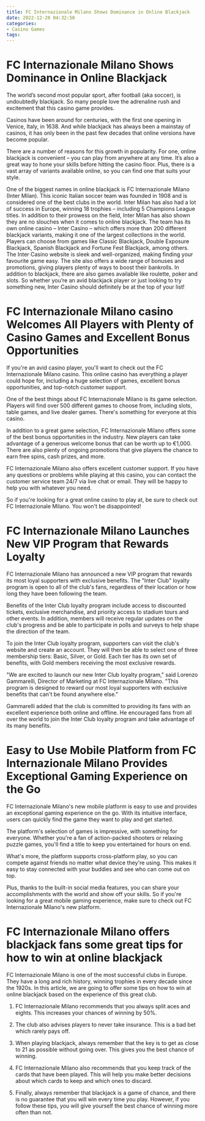 ```yaml
---
title: FC Internazionale Milano Shows Dominance in Online Blackjack
date: 2022-12-20 04:32:50
categories:
- Casino Games
tags:
---
```



#  FC Internazionale Milano Shows Dominance in Online Blackjack

The world’s second most popular sport, after football (aka soccer), is undoubtedly blackjack. So many people love the adrenaline rush and excitement that this casino game provides. 

Casinos have been around for centuries, with the first one opening in Venice, Italy, in 1638. And while blackjack has always been a mainstay of casinos, it has only been in the past few decades that online versions have become popular.

There are a number of reasons for this growth in popularity. For one, online blackjack is convenient – you can play from anywhere at any time. It’s also a great way to hone your skills before hitting the casino floor. Plus, there is a vast array of variants available online, so you can find one that suits your style.

One of the biggest names in online blackjack is FC Internazionale Milano (Inter Milan). This iconic Italian soccer team was founded in 1908 and is considered one of the best clubs in the world. Inter Milan has also had a lot of success in Europe, winning 18 trophies – including 5 Champions League titles.
In addition to their prowess on the field, Inter Milan has also shown they are no slouches when it comes to online blackjack. The team has its own online casino – Inter Casino – which offers more than 200 different blackjack variants, making it one of the largest collections in the world. Players can choose from games like Classic Blackjack, Double Exposure Blackjack, Spanish Blackjack and Fortune Fest Blackjack, among others.
The Inter Casino website is sleek and well-organized, making finding your favourite game easy. The site also offers a wide range of bonuses and promotions, giving players plenty of ways to boost their bankrolls. In addition to blackjack, there are also games available like roulette, poker and slots. So whether you’re an avid blackjack player or just looking to try something new, Inter Casino should definitely be at the top of your list!

#  FC Internazionale Milano casino Welcomes All Players with Plenty of Casino Games and Excellent Bonus Opportunities

If you're an avid casino player, you'll want to check out the FC Internazionale Milano casino. This online casino has everything a player could hope for, including a huge selection of games, excellent bonus opportunities, and top-notch customer support.

One of the best things about FC Internazionale Milano is its game selection. Players will find over 500 different games to choose from, including slots, table games, and live dealer games. There's something for everyone at this casino.

In addition to a great game selection, FC Internazionale Milano offers some of the best bonus opportunities in the industry. New players can take advantage of a generous welcome bonus that can be worth up to €1,000. There are also plenty of ongoing promotions that give players the chance to earn free spins, cash prizes, and more.

FC Internazionale Milano also offers excellent customer support. If you have any questions or problems while playing at this casino, you can contact the customer service team 24/7 via live chat or email. They will be happy to help you with whatever you need.

So if you're looking for a great online casino to play at, be sure to check out FC Internazionale Milano. You won't be disappointed!

#  FC Internazionale Milano Launches New VIP Program that Rewards Loyalty

FC Internazionale Milano has announced a new VIP program that rewards its most loyal supporters with exclusive benefits. The "Inter Club" loyalty program is open to all of the club's fans, regardless of their location or how long they have been following the team.

Benefits of the Inter Club loyalty program include access to discounted tickets, exclusive merchandise, and priority access to stadium tours and other events. In addition, members will receive regular updates on the club's progress and be able to participate in polls and surveys to help shape the direction of the team.

To join the Inter Club loyalty program, supporters can visit the club's website and create an account. They will then be able to select one of three membership tiers: Basic, Silver, or Gold. Each tier has its own set of benefits, with Gold members receiving the most exclusive rewards.

"We are excited to launch our new Inter Club loyalty program," said Lorenzo Gammarelli, Director of Marketing at FC Internazionale Milano. "This program is designed to reward our most loyal supporters with exclusive benefits that can't be found anywhere else."

Gammarelli added that the club is committed to providing its fans with an excellent experience both online and offline. He encouraged fans from all over the world to join the Inter Club loyalty program and take advantage of its many benefits.

#  Easy to Use Mobile Platform from FC Internazionale Milano Provides Exceptional Gaming Experience on the Go

FC Internazionale Milano's new mobile platform is easy to use and provides an exceptional gaming experience on the go. With its intuitive interface, users can quickly find the game they want to play and get started.

The platform's selection of games is impressive, with something for everyone. Whether you're a fan of action-packed shooters or relaxing puzzle games, you'll find a title to keep you entertained for hours on end.

What's more, the platform supports cross-platform play, so you can compete against friends no matter what device they're using. This makes it easy to stay connected with your buddies and see who can come out on top.

Plus, thanks to the built-in social media features, you can share your accomplishments with the world and show off your skills. So if you're looking for a great mobile gaming experience, make sure to check out FC Internazionale Milano's new platform.

#  FC Internazionale Milano offers blackjack fans some great tips for how to win at online blackjack

FC Internazionale Milano is one of the most successful clubs in Europe. They have a long and rich history, winning trophies in every decade since the 1920s. In this article, we are going to offer some tips on how to win at online blackjack based on the experience of this great club.

1. FC Internazionale Milano recommends that you always split aces and eights. This increases your chances of winning by 50%.

2. The club also advises players to never take insurance. This is a bad bet which rarely pays off.

3. When playing blackjack, always remember that the key is to get as close to 21 as possible without going over. This gives you the best chance of winning.

4. FC Internazionale Milano also recommends that you keep track of the cards that have been played. This will help you make better decisions about which cards to keep and which ones to discard.

5. Finally, always remember that blackjack is a game of chance, and there is no guarantee that you will win every time you play. However, if you follow these tips, you will give yourself the best chance of winning more often than not.